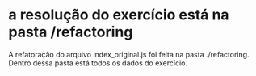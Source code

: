 # a resolução do exercício está na pasta /refactoring

A refatoração do arquivo index_original.js foi feita na pasta ./refactoring. Dentro dessa pasta está todos os dados do exercício.